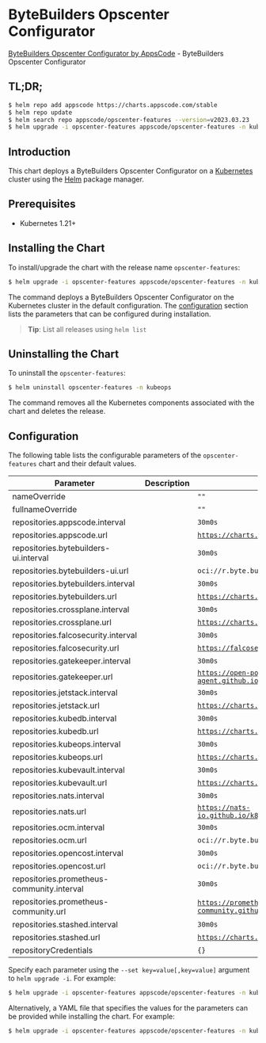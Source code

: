 # ByteBuilders Opscenter Configurator

[ByteBuilders Opscenter Configurator by AppsCode](https://github.com/bytebuilders/installer) - ByteBuilders Opscenter Configurator

## TL;DR;

```bash
$ helm repo add appscode https://charts.appscode.com/stable
$ helm repo update
$ helm search repo appscode/opscenter-features --version=v2023.03.23
$ helm upgrade -i opscenter-features appscode/opscenter-features -n kubeops --create-namespace --version=v2023.03.23
```

## Introduction

This chart deploys a ByteBuilders Opscenter Configurator on a [Kubernetes](http://kubernetes.io) cluster using the [Helm](https://helm.sh) package manager.

## Prerequisites

- Kubernetes 1.21+

## Installing the Chart

To install/upgrade the chart with the release name `opscenter-features`:

```bash
$ helm upgrade -i opscenter-features appscode/opscenter-features -n kubeops --create-namespace --version=v2023.03.23
```

The command deploys a ByteBuilders Opscenter Configurator on the Kubernetes cluster in the default configuration. The [configuration](#configuration) section lists the parameters that can be configured during installation.

> **Tip**: List all releases using `helm list`

## Uninstalling the Chart

To uninstall the `opscenter-features`:

```bash
$ helm uninstall opscenter-features -n kubeops
```

The command removes all the Kubernetes components associated with the chart and deletes the release.

## Configuration

The following table lists the configurable parameters of the `opscenter-features` chart and their default values.

|                 Parameter                  | Description |                              Default                               |
|--------------------------------------------|-------------|--------------------------------------------------------------------|
| nameOverride                               |             | <code>""</code>                                                    |
| fullnameOverride                           |             | <code>""</code>                                                    |
| repositories.appscode.interval             |             | <code>30m0s</code>                                                 |
| repositories.appscode.url                  |             | <code>https://charts.appscode.com/stable</code>                    |
| repositories.bytebuilders-ui.interval      |             | <code>30m0s</code>                                                 |
| repositories.bytebuilders-ui.url           |             | <code>oci://r.byte.builders/charts</code>                          |
| repositories.bytebuilders.interval         |             | <code>30m0s</code>                                                 |
| repositories.bytebuilders.url              |             | <code>https://charts.appscode.com/stable</code>                    |
| repositories.crossplane.interval           |             | <code>30m0s</code>                                                 |
| repositories.crossplane.url                |             | <code>https://charts.crossplane.io/stable</code>                   |
| repositories.falcosecurity.interval        |             | <code>30m0s</code>                                                 |
| repositories.falcosecurity.url             |             | <code>https://falcosecurity.github.io/charts</code>                |
| repositories.gatekeeper.interval           |             | <code>30m0s</code>                                                 |
| repositories.gatekeeper.url                |             | <code>https://open-policy-agent.github.io/gatekeeper/charts</code> |
| repositories.jetstack.interval             |             | <code>30m0s</code>                                                 |
| repositories.jetstack.url                  |             | <code>https://charts.jetstack.io</code>                            |
| repositories.kubedb.interval               |             | <code>30m0s</code>                                                 |
| repositories.kubedb.url                    |             | <code>https://charts.appscode.com/stable</code>                    |
| repositories.kubeops.interval              |             | <code>30m0s</code>                                                 |
| repositories.kubeops.url                   |             | <code>https://charts.appscode.com/stable</code>                    |
| repositories.kubevault.interval            |             | <code>30m0s</code>                                                 |
| repositories.kubevault.url                 |             | <code>https://charts.appscode.com/stable</code>                    |
| repositories.nats.interval                 |             | <code>30m0s</code>                                                 |
| repositories.nats.url                      |             | <code>https://nats-io.github.io/k8s/helm/charts/</code>            |
| repositories.ocm.interval                  |             | <code>30m0s</code>                                                 |
| repositories.ocm.url                       |             | <code>oci://r.byte.builders/charts</code>                          |
| repositories.opencost.interval             |             | <code>30m0s</code>                                                 |
| repositories.opencost.url                  |             | <code>oci://r.byte.builders/charts</code>                          |
| repositories.prometheus-community.interval |             | <code>30m0s</code>                                                 |
| repositories.prometheus-community.url      |             | <code>https://prometheus-community.github.io/helm-charts</code>    |
| repositories.stashed.interval              |             | <code>30m0s</code>                                                 |
| repositories.stashed.url                   |             | <code>https://charts.appscode.com/stable</code>                    |
| repositoryCredentials                      |             | <code>{}</code>                                                    |


Specify each parameter using the `--set key=value[,key=value]` argument to `helm upgrade -i`. For example:

```bash
$ helm upgrade -i opscenter-features appscode/opscenter-features -n kubeops --create-namespace --version=v2023.03.23 --set repositories.appscode.interval=30m0s
```

Alternatively, a YAML file that specifies the values for the parameters can be provided while
installing the chart. For example:

```bash
$ helm upgrade -i opscenter-features appscode/opscenter-features -n kubeops --create-namespace --version=v2023.03.23 --values values.yaml
```

